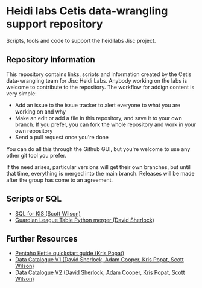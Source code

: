 # Heidi labs Cetis data-wrangling support repository
Scripts, tools and code to support the heidilabs Jisc project.

## Repository Information

This repository contains links, scripts and information created by the Cetis data-wrangling team for Jisc Heidi Labs. 
Anybody working on the labs is welcome to contribute to the repository. The workflow for addign content is very simple:

- Add an issue to the issue tracker to alert everyone to what you are working on and why
- Make an edit or add a file in this repository, and save it to your own branch. If you prefer, you can fork the whole repository and work in your own repository
- Send a pull request once you're done

You can do all this through the Github GUI, but you're welcome to use any other git tool you prefer.

If the need arises, particular versions will get their own branches, but until that time, everything is merged into the main branch. Releases will be made after the group has come to an agreement.

## Scripts or SQL

- [SQL for KIS (Scott Wilson)](scripts/kisSQL.md)
- [Guardian League Table Python merger (David Sherlock)](scripts/xlstocsv.py)

## Further Resources

- [Pentaho Kettle quickstart guide (Kris Popat)](https://docs.google.com/document/d/1RS7AQ7yEguDp0Xo5f9rBc9QGyz4-VLdNbK1WBRsjewg)
- [Data Catalogue V1 (David Sherlock, Adam Cooper, Kris Popat, Scott Wilson)](https://docs.google.com/document/d/1DQFRA6m7NgJg64RlvQQ_M_6Rvl_0ZE54RDnd3p-bvuQ)
- [Data Catalogue V2 (David Sherlock, Adam Cooper, Kris Popat, Scott Wilson)](http://heidi-ckan.dev.jisc-betas.net/)
